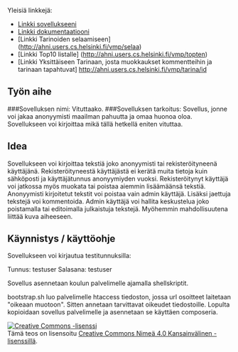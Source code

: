 
Yleisiä linkkejä:

* [Linkki sovellukseeni](http://ahni.users.cs.helsinki.fi/vmp)
* [Linkki dokumentaatiooni](https://github.com/shnigi/Tsoha-Bootstrap/blob/master/doc/dokumentaatio.pdf)
* [Linkki Tarinoiden selaamiseen] (http://ahni.users.cs.helsinki.fi/vmp/selaa)
* [Linkki Top10 listalle] (http://ahni.users.cs.helsinki.fi/vmp/topten)
* [Linkki Yksittäiseen Tarinaan, josta muokkaukset kommentteihin ja tarinaan tapahtuvat] http://ahni.users.cs.helsinki.fi/vmp/tarina/id


## Työn aihe

###Sovelluksen nimi: Vituttaako.
###Sovelluksen tarkoitus: Sovellus, jonne voi jakaa anonyymisti maailman pahuutta ja omaa huonoa oloa.
Sovellukseen voi kirjoittaa mikä tällä hetkellä eniten vituttaa.

## Idea
Sovellukseen voi kirjoittaa tekstiä joko anonyymisti tai rekisteröityneenä käyttäjänä. Rekisteröityneestä käyttäjästä ei kerätä muita tietoja kuin sähköposti ja käyttäjätunnus anonyymiyden vuoksi.
Rekisteröitynyt käyttäjä voi jatkossa myös muokata tai poistaa aiemmin lisäämäänsä tekstiä.
Anonyymisti kirjoitetut tekstit voi poistaa vain admin käyttäjä. Lisäksi jaettuja tekstejä voi kommentoida.
Admin käyttäjä voi hallita keskustelua joko poistamalla tai editoimalla julkaistuja tekstejä.
Myöhemmin mahdollisuutena liittää kuva aiheeseen.  

## Käynnistys / käyttöohje

Sovellukseen voi kirjautua testitunnuksilla:

Tunnus: testuser
Salasana: testuser

Sovellus asennetaan koulun palvelimelle ajamalla shellskriptit.

bootstrap.sh luo palvelimelle htaccess tiedoston, jossa url osoitteet laitetaan "oikeaan muotoon". Sitten annetaan tarvittavat oikeudet tiedostoille. Lopulta kopioidaan sovellus palvelimelle ja asennetaan se käyttäen composeria. 

<a rel="license" href="http://creativecommons.org/licenses/by/4.0/"><img alt="Creative Commons -lisenssi" style="border-width:0" src="https://i.creativecommons.org/l/by/4.0/88x31.png" /></a><br />Tämä teos on lisensoitu <a rel="license" href="http://creativecommons.org/licenses/by/4.0/">Creative Commons Nimeä 4.0 Kansainvälinen -lisenssillä</a>.

